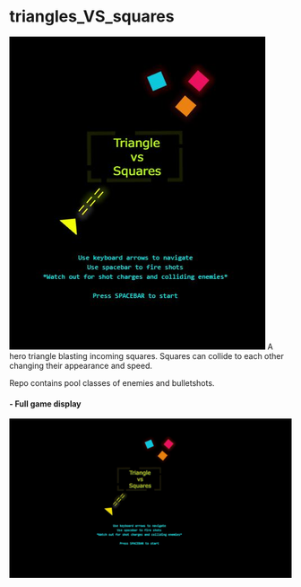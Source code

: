 # triangles_VS_squares
<img src="https://github.com/athangk/triangles_VS_squares/blob/main/game_snip_logo.JPG">
A hero triangle blasting incoming squares.
Squares can collide to each other changing their appearance and speed.

Repo contains pool classes of enemies and bulletshots.


#### - Full game display

<p float=left>
<img src="https://github.com/athangk/triangles_VS_squares/blob/main/full_game_hd.gif" width="640">
  </p>
